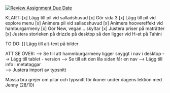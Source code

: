 [![Review Assignment Due Date](https://classroom.github.com/assets/deadline-readme-button-22041afd0340ce965d47ae6ef1cefeee28c7c493a6346c4f15d667ab976d596c.svg)](https://classroom.github.com/a/3GX3QKax)


KLART:
[x] Lägg till pil vid salladshuvud 
[x] Gör sida 3
[x] Lägg till pil vid explore menu
[x] Animera pil vid salladshuvud 
[x] Animera hoovereffekt vid hamburgarmeny
[x] Gör New, vegan... skyltar 
[x] Justera priser på maträtter 
[x] Justera storleken på drizzle på desktop så den ligger vid H-et på Tahini

TO DO:
[] Lägg till alt-text på bilder 


ATT SE ÖVER:
--> Se till att hammburgarmeny ligger snyggt i nav i desktop
--> Lägg till tablet - version
--> Se till att den lila sidan får en nav
--> Lägg till info i metataggar  
--> Justera import av typsnitt 


Massa bra grejer om pilar och typsnitt för ikoner under dagens lektion med Jenny (28/10)
